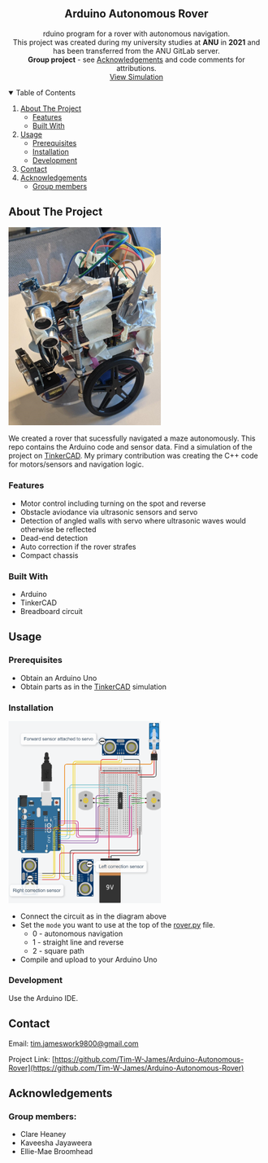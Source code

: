 <!--
*** Based on the Best-README-Template: https://github.com/othneildrew/Best-README-Template
***
*** To avoid retyping too much info. Do a search and replace for the following:
*** repo_name, project_title, project_description
-->



<!-- PROJECT SHIELDS -->
<!-- [![Release][release-shield]][release-url] -->
<!-- [![Last Commit][last-commit-shield]][last-commit-url] -->
<!-- [![Contributors][contributors-shield]][contributors-url] -->
<!-- [![Forks][forks-shield]][forks-url] -->
<!-- [![Stargazers][stars-shield]][stars-url] -->
<!-- [![Issues][issues-shield]][issues-url] -->
<!-- [![MIT License][license-shield]][license-url] -->
<!-- [![LinkedIn][linkedin-shield]][linkedin-url] -->



<!-- PROJECT LOGO -->
<br />
<p align="center">
<!--   <a href="https://github.com/Tim-W-James/repo_name">
    <img src="images/logo.png" alt="Logo" width="80" height="80">
  </a> -->

  <h2 align="center">Arduino Autonomous Rover</h2>

  <p align="center">
    rduino program for a rover with autonomous navigation.
    <br />
    This project was created during my university studies at <b>ANU</b> in <b>2021</b> and has been transferred from the ANU GitLab server.
    <br />
    <b>Group project</b> - see <a href="#acknowledgements">Acknowledgements</a> and code comments for attributions.
    <br />
<!--     <a href="https://github.com/Tim-W-James/repo_name"><strong>Explore the docs »</strong></a>
    <br /> 
    <br /> -->
<!--     ·
    <a href="https://github.com/Tim-W-James/repo_name/issues">Report Bug</a> -->
    <a href="https://www.tinkercad.com/things/gk0MvQ7Jkc8">View Simulation</a>
<!--     ·
    <a href="https://github.com/Tim-W-James/repo_name/issues">Request Feature</a> -->
  </p>
</p>



<!-- TABLE OF CONTENTS -->
<details open="open">
  <summary>Table of Contents</summary>
  <ol>
    <li>
      <a href="#about-the-project">About The Project</a>
      <ul>
        <li><a href="#features">Features</a></li>
        <li><a href="#built-with">Built With</a></li>
      </ul>
    </li>
    <li>
      <a href="#usage">Usage</a>
      <ul>
        <li><a href="#prerequisites">Prerequisites</a></li>
        <li><a href="#installation">Installation</a></li>
        <li><a href="#development">Development</a></li>
      </ul> 
    </li>
<!--     <li><a href="#roadmap">Roadmap</a></li> -->
<!--     <li><a href="#contributing">Contributing</a></li> -->
<!--     <li><a href="#license">License</a></li> -->
    <li><a href="#contact">Contact</a></li>
    <li>
      <a href="#acknowledgements">Acknowledgements</a>
      <ul>
        <li><a href="#group-members">Group members</a></li>
      </ul> 
    </li>
  </ol>
</details>



<!-- ABOUT THE PROJECT -->
## About The Project

<img src="rover.png" alt="screenshot" width="300"/>

We created a rover that sucessfully navigated a maze autonomously. This repo contains the Arduino code and sensor data. Find a simulation of the project on [TinkerCAD](https://www.tinkercad.com/things/gk0MvQ7Jkc8). My primary contribution was creating the C++ code for motors/sensors and navigation logic.

### Features

* Motor control including turning on the spot and reverse
* Obstacle aviodance via ultrasonic sensors and servo
* Detection of angled walls with servo where ultrasonic waves would otherwise be reflected
* Dead-end detection
* Auto correction if the rover strafes
* Compact chassis

### Built With

* Arduino
* TinkerCAD
* Breadboard circuit

<!-- GETTING STARTED -->
## Usage

### Prerequisites

* Obtain an Arduino Uno
* Obtain parts as in the [TinkerCAD](https://www.tinkercad.com/things/gk0MvQ7Jkc8) simulation

### Installation

<img src="circuit_diagram.png" alt="screenshot" width="300"/>

* Connect the circuit as in the diagram above
* Set the `mode` you want to use at the top of the [rover.py](https://github.com/Tim-W-James/Arduino-Autonomous-Rover/blob/master/rover/rover.ino) file.
   - 0 - autonomous navigation
   - 1 - straight line and reverse
   - 2 - square path
* Compile and upload to your Arduino Uno

### Development

Use the Arduino IDE.



<!-- CONTACT -->
## Contact

Email: [tim.jameswork9800@gmail.com](mailto:tim.jameswork9800@gmail.com "tim.jameswork9800@gmail.com")

Project Link: [https://github.com/Tim-W-James/Arduino-Autonomous-Rover](https://github.com/Tim-W-James/Arduino-Autonomous-Rover)



<!-- ACKNOWLEDGEMENTS -->
## Acknowledgements

### Group members:

* Clare Heaney
* Kaveesha Jayaweera
* Ellie-Mae Broomhead



[product-screenshot]: images/screenshot.png

<!-- USEFUL LINKS FOR MARKDOWN
* https://www.markdownguide.org/basic-syntax
* https://www.webpagefx.com/tools/emoji-cheat-sheet
* https://shields.io
* https://choosealicense.com
* https://pages.github.com
* https://daneden.github.io/animate.css
* https://connoratherton.com/loaders
* https://kenwheeler.github.io/slick
* https://github.com/cferdinandi/smooth-scroll
* http://leafo.net/sticky-kit
* http://jvectormap.com
* https://fontawesome.com -->
